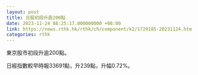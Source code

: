 ```yaml
---
layout: post
title: 日股初段升逾200點
date: 2023-11-24 08:25:17.000000000 +08:00
link: https://news.rthk.hk/rthk/ch/component/k2/1729185-20231124.htm
categories: rthk
---
```


東京股市初段升逾200點。

日經指數較早時報33691點，升239點，升幅0.72%。
